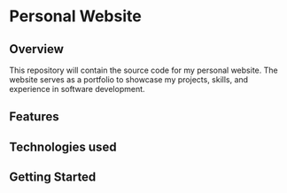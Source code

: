 # Personal Website

## Overview

This repository will contain the source code for my personal website.  The website serves as a portfolio to showcase my projects, skills, and experience in software development.

## Features

## Technologies used

## Getting Started
